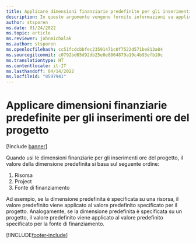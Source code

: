 ```yaml
---
title: Applicare dimensioni finanziarie predefinite per gli inserimenti ore del progetto
description: In questo argomento vengono fornite informazioni su applicarele dimensioni finanziarie predefinite agli inserimenti ore.
author: stsporen
ms.date: 01/24/2022
ms.topic: article
ms.reviewer: johnmichalak
ms.author: stsporen
ms.openlocfilehash: cc51fcdcbbfec23591471c0f7522d571be813a84
ms.sourcegitcommit: c0792bd65d92db25e0e8864879a19c4b93efb10c
ms.translationtype: HT
ms.contentlocale: it-IT
ms.lasthandoff: 04/14/2022
ms.locfileid: "8597941"
---
```

# <a name="defaulting-financial-dimensions-for-project-time-entries"></a>Applicare dimensioni finanziarie predefinite per gli inserimenti ore del progetto

[!include [banner](../includes/banner.md)]

Quando usi le dimensioni finanziarie per gli inserimenti ore del progetto, il valore della dimensione predefinita si basa sul seguente ordine:

1. Risorsa
2. Project
3. Fonte di finanziamento

Ad esempio, se la dimensione predefinita è specificata su una risorsa, il valore predefinito viene applicato al valore predefinito specificato per il progetto. Analogamente, se la dimensione predefinita è specificata su un progetto, il valore predefinito viene applicato al valore predefinito specificato per la fonte di finanziamento.

[!INCLUDE[footer-include](../includes/footer-banner.md)]
